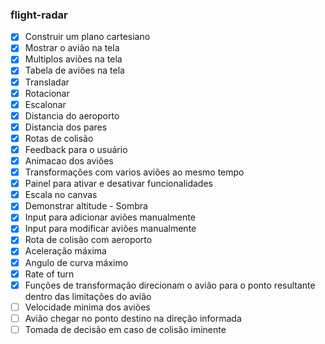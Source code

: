 ### flight-radar

- [x] Construir um plano cartesiano
- [x] Mostrar o avião na tela
- [x] Multiplos aviões na tela
- [x] Tabela de aviões na tela
- [x] Transladar
- [x] Rotacionar
- [x] Escalonar
- [x] Distancia do aeroporto
- [x] Distancia dos pares
- [x] Rotas de colisão
- [x] Feedback para o usuário
- [x] Animacao dos aviões
- [x] Transformações com varios aviões ao mesmo tempo
- [x] Painel para ativar e desativar funcionalidades 
- [x] Escala no canvas
- [x] Demonstrar altitude - Sombra
- [x] Input para adicionar aviões manualmente
- [x] Input para modificar aviões manualmente
- [x] Rota de colisão com aeroporto
- [x] Aceleração máxima 
- [x] Angulo de curva máximo 
- [x] Rate of turn
- [x] Funções de transformação direcionam o avião para o ponto resultante dentro das limitações do avião
- [ ] Velocidade minima dos aviões
- [ ] Avião chegar no ponto destino na direção informada
- [ ] Tomada de decisão em caso de colisão iminente
